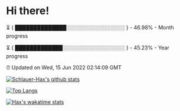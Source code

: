 # Hi there!

⏳ { ██████████████░░░░░░░░░░░░░░░░ } - 46.98% - Month progress

⏳ { █████████████░░░░░░░░░░░░░░░░░ } - 45.23% - Year progress

⏰ Updated on Wed, 15 Jun 2022 02:14:09 GMT


[![Schlauer-Hax's github stats](https://github-readme-stats.vercel.app/api?username=Schlauer-Hax&show_icons=true&theme=dark&count_private=true)](https://github.com/Schlauer-Hax)


[![Top Langs](https://github-readme-stats.vercel.app/api/top-langs/?username=Schlauer-Hax&layout=compact&theme=dark)](https://github.com/Schlauer-Hax?tab=repositories)


[![Hax's wakatime stats](https://github-readme-stats.vercel.app/api/wakatime?username=Hax&theme=dark)](https://wakatime.com/@Hax)

